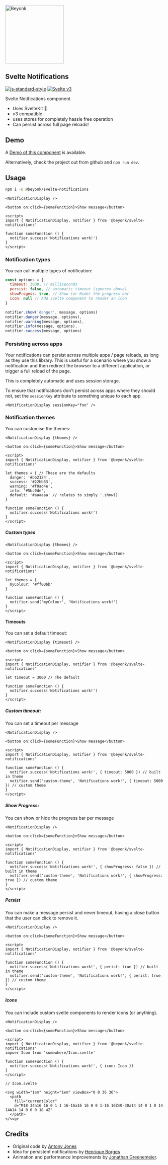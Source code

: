 <p>
  <img width="186" src="https://marketing.beyonk.com/marketing-site-2021/logo-beyonk.png" alt="Beyonk" />
</p>

## Svelte Notifications

[![js-standard-style](https://img.shields.io/badge/code%20style-standard-brightgreen.svg)](http://standardjs.com) [![Svelte v3](https://img.shields.io/badge/svelte-v3-blueviolet.svg)](https://svelte.dev)

Svelte Notifications component

* Uses SvelteKit 🎉
* v3 compatible
* uses stores for completely hassle free operation
* Can persist across full page reloads!

## Demo

A [Demo of this component](https://svelte.dev/repl/dd506c546df84c1994a5ae9928ad23b1) is available.

Alternatively, check the project out from github and `npm run dev`.

## Usage

```bash
npm i -D @beyonk/svelte-notifications
```

```svelte
<NotificationDisplay />

<button on:click={someFunction}>Show message</button>

<script>
import { NotificationDisplay, notifier } from '@beyonk/svelte-notifications'

function someFunction () {
  notifier.success('Notifications work!')
}
</script>
```

### Notification types

You can call multiple types of notification:

```js
const options = {
  timeout: 3000, // milliseconds
  persist: false, // automatic timeout (ignores above)
  showProgess: true, // Show (or Hide) the progress bar
  icon: null // Add svelte component to render an icon
}

notifier.show('danger', message, options)
notifier.danger(message, options),
notifier.warning(message, options),
notifier.info(message, options),
notifier.success(message, options)
```

### Persisting across apps

Your notifications can persist across multiple apps / page reloads, as long as they use this library. This is useful for a scenario where you show a notification and then redirect the browser to a different application, or trigger a full reload of the page.

This is completely automatic and uses session storage.

To ensure that notifications don't persist across apps where they should not, set the `sessionKey` attribute to something unique to each app.

```svelte
<NotificationDisplay sessionKey="foo" />
```

### Notification themes

You can customise the themes:

```svelte
<NotificationDisplay {themes} />

<button on:click={someFunction}>Show message</button>

<script>
import { NotificationDisplay, notifier } from '@beyonk/svelte-notifications'

let themes = { // These are the defaults
  danger: '#bb2124',
  success: '#22bb33',
  warning: '#f0ad4e',
  info: '#5bc0de',
  default: '#aaaaaa' // relates to simply '.show()'
}

function someFunction () {
  notifier.success('Notifications work!')
}
</script>
```

##### Custom types

```svelte
<NotificationDisplay {themes} />

<button on:click={someFunction}>Show message</button>

<script>
import { NotificationDisplay, notifier } from '@beyonk/svelte-notifications'

let themes = {
  myColour: '#ff00bb'
}

function someFunction () {
  notifier.send('myColour', 'Notifications work!')
}
</script>
```

#### Timeouts

You can set a default timeout:

```svelte
<NotificationDisplay {timeout} />

<button on:click={someFunction}>Show message</button>

<script>
import { NotificationDisplay, notifier } from '@beyonk/svelte-notifications'

let timeout = 3000 // The default

function someFunction () {
  notifier.success('Notifications work!')
}
</script>
```

##### Custom timeout:

You can set a timeout per message

```svelte
<NotificationDisplay />

<button on:click={someFunction}>Show message</button>

<script>
import { NotificationDisplay, notifier } from '@beyonk/svelte-notifications'

function someFunction () {
  notifier.success('Notifications work!', { timeout: 5000 }) // built in theme
  notifier.send('custom-theme', 'Notifications work!', { timeout: 5000 }) // custom theme
}
</script>
```

##### Show Progress:

You can show or hide the progress bar per message

```svelte
<NotificationDisplay />

<button on:click={someFunction}>Show message</button>

<script>
import { NotificationDisplay, notifier } from '@beyonk/svelte-notifications'

function someFunction () {
  notifier.success('Notifications work!', { showProgress: false }) // built in theme
  notifier.send('custom-theme', 'Notifications work!', { showProgress: true }) // custom theme
}
</script>
```

##### Persist

You can make a message persist and never timeout, having a close button that the user can click to remove it.

```svelte
<NotificationDisplay />

<button on:click={someFunction}>Show message</button>

<script>
import { NotificationDisplay, notifier } from '@beyonk/svelte-notifications'

function someFunction () {
  notifier.success('Notifications work!', { perist: true }) // built in theme
  notifier.send('custom-theme', 'Notifications work!', { perist: true }) // custom theme
}
</script>
```

##### Icons

You can include custom svelte components to render icons (or anything).

```svelte
<NotificationDisplay />

<button on:click={someFunction}>Show message</button>

<script>
import { NotificationDisplay, notifier } from '@beyonk/svelte-notifications'
impoer Icon from 'somewhere/Icon.svelte'

function someFunction () {
  notifier.success('Notifications work!', { icon: Icon })
}
</script>

// Icon.svelte

<svg width="1em" height="1em" viewBox="0 0 36 36">
  <path
    fill="currentColor"
    d="M18 34a16 16 0 1 1 16-16a16 16 0 0 1-16 16Zm0-30a14 14 0 1 0 14 14A14 14 0 0 0 18 4Z"
  </path>
</svg>
```

## Credits

* Original code by [Antony Jones](https://github.com/antony)
* Idea for persistent notifications by [Henrique Borges](https://github.com/henriquehbr)
* Animation and performance improvements by [Jonathan Greenemeier](https://github.com/6eDesign).
